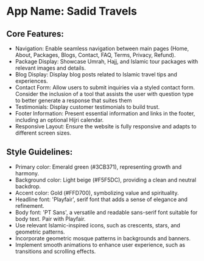 # **App Name**: Sadid Travels

## Core Features:

- Navigation: Enable seamless navigation between main pages (Home, About, Packages, Blogs, Contact, FAQ, Terms, Privacy, Refund).
- Package Display: Showcase Umrah, Hajj, and Islamic tour packages with relevant images and details.
- Blog Display: Display blog posts related to Islamic travel tips and experiences.
- Contact Form: Allow users to submit inquiries via a styled contact form. Consider the inclusion of a tool that assists the user with question type to better generate a response that suites them
- Testimonials: Display customer testimonials to build trust.
- Footer Information: Present essential information and links in the footer, including an optional Hijri calendar.
- Responsive Layout: Ensure the website is fully responsive and adapts to different screen sizes.

## Style Guidelines:

- Primary color: Emerald green (#3CB371), representing growth and harmony.
- Background color: Light beige (#F5F5DC), providing a clean and neutral backdrop.
- Accent color: Gold (#FFD700), symbolizing value and spirituality.
- Headline font: 'Playfair', serif font that adds a sense of elegance and refinement.
- Body font: 'PT Sans', a versatile and readable sans-serif font suitable for body text. Pair with Playfair.
- Use relevant Islamic-inspired icons, such as crescents, stars, and geometric patterns.
- Incorporate geometric mosque patterns in backgrounds and banners.
- Implement smooth animations to enhance user experience, such as transitions and scrolling effects.
